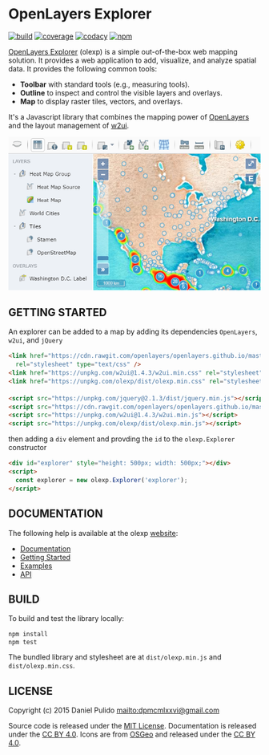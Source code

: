 # OpenLayers Explorer

[![build](https://travis-ci.org/dpmcmlxxvi/olexp.svg?branch=master)](https://travis-ci.org/dpmcmlxxvi/olexp)
[![coverage](https://img.shields.io/coveralls/dpmcmlxxvi/olexp/master.svg)](https://coveralls.io/github/dpmcmlxxvi/olexp?branch=master)
[![codacy](https://img.shields.io/codacy/grade/df098e3d833a44a3af028f712c4ee75e/master.svg)](https://www.codacy.com/app/dpmcmlxxvi/olexp?utm_source=github.com&amp;utm_medium=referral&amp;utm_content=dpmcmlxxvi/olexp&amp;utm_campaign=Badge_Grade)
[![npm](https://badge.fury.io/js/olexp.svg)](https://badge.fury.io/js/olexp)

[OpenLayers Explorer](https://github.com/dpmcmlxxvi/olexp) (olexp) is a simple
out-of-the-box web mapping solution. It provides a web application to add,
visualize, and analyze spatial data. It provides the following common tools:

- **Toolbar** with standard tools (e.g., measuring tools).
- **Outline** to inspect and control the visible layers and overlays.
- **Map** to display raster tiles, vectors, and overlays.

It's a Javascript library that combines the mapping power of
[OpenLayers](http://openlayers.org/) and the layout management of
[w2ui](http://w2ui.com).

![](docs/web/img/olexp-example-screenshot.png)

## GETTING STARTED

An explorer can be added to a map by adding its dependencies `OpenLayers`,
`w2ui`, and `jQuery`

```html
<link href="https://cdn.rawgit.com/openlayers/openlayers.github.io/master/en/v5.3.0/css/ol.css"
  rel="stylesheet" type="text/css" />
<link href="https://unpkg.com/w2ui@1.4.3/w2ui.min.css" rel="stylesheet" type="text/css"/>
<link href="https://unpkg.com/olexp/dist/olexp.min.css" rel="stylesheet" type="text/css" />

<script src="https://unpkg.com/jquery@2.1.3/dist/jquery.min.js"></script>
<script src="https://cdn.rawgit.com/openlayers/openlayers.github.io/master/en/v5.3.0/build/ol.js"></script>
<script src="https://unpkg.com/w2ui@1.4.3/w2ui.min.js"></script>
<script src="https://unpkg.com/olexp/dist/olexp.min.js"></script>
```

then adding a `div` element and provding the `id` to the `olexp.Explorer`
constructor

```html
<div id="explorer" style="height: 500px; width: 500px;"></div>
<script>
  const explorer = new olexp.Explorer('explorer');
</script>
```

## DOCUMENTATION

The following help is available at the olexp
[website](http://dpmcmlxxvi.github.io/olexp):

- [Documentation](http://dpmcmlxxvi.github.io/olexp/web/)
- [Getting Started](http://dpmcmlxxvi.github.io/olexp/web/start.html)
- [Examples](http://dpmcmlxxvi.github.io/olexp/web/demos.html)
- [API](http://dpmcmlxxvi.github.io/olexp/api/)

## BUILD

To build and test the library locally:

```shell
npm install
npm test
```

The bundled library and stylesheet are at `dist/olexp.min.js` and
`dist/olexp.min.css`.

## LICENSE

Copyright (c) 2015 Daniel Pulido <mailto:dpmcmlxxvi@gmail.com>

Source code is released under the [MIT License](http://opensource.org/licenses/MIT).
Documentation is released under the [CC BY 4.0](http://creativecommons.org/licenses/by-sa/4.0/).
Icons are from [OSGeo](http://trac.osgeo.org/osgeo/wiki) and released under the
[CC BY 4.0](http://creativecommons.org/licenses/by-sa/4.0/).
